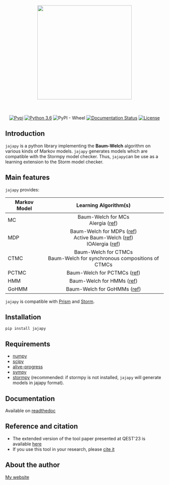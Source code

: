 <div align="center">
<h1>
<img src="https://raw.githubusercontent.com/Rapfff/jajapy/main/logo.png" width="300">
</h1><br>

[![Pypi](https://img.shields.io/pypi/v/jajapy)](https://pypi.org/project/jajapy/)
[![Python 3.6](https://img.shields.io/badge/python-3.6%2B-blue)](https://www.python.org/downloads/release/python-360/)
![PyPI - Wheel](https://img.shields.io/pypi/wheel/aalpy)
[![Documentation Status](https://readthedocs.org/projects/jajapy/badge/?version=latest)](https://jajapy.readthedocs.io/en/latest/?badge=latest)
[![License](https://img.shields.io/github/license/Rapfff/jajapy)](https://en.wikipedia.org/wiki/MIT_License)
</div>


## Introduction
`jajapy` is a python library implementing the **Baum-Welch** algorithm on various kinds of Markov models.
`jajapy` generates models which are compatible with the Stormpy model checker. Thus, `jajapy`can be use as a learning extension to the Storm model checker.


## Main features
`jajapy` provides:

<div align="center">
	
| Markov Model   |      Learning Algorithm(s) |
|-------|:-------------:|
| MC     | Baum-Welch for MCs <br /> Alergia ([ref](https://www.researchgate.net/publication/2543721_Learning_Stochastic_Regular_Grammars_by_Means_of_a_State_Merging_Method/stats)) |
| MDP    | Baum-Welch for MDPs ([ref](https://arxiv.org/abs/2110.03014))<br /> Active Baum-Welch ([ref](https://arxiv.org/abs/2110.03014))<br /> IOAlergia ([ref](https://link.springer.com/content/pdf/10.1007/s10994-016-5565-9.pdf))|
| CTMC   | Baum-Welch for CTMCs <br /> Baum-Welch for synchronous compositions of CTMCs|
| PCTMC  | Baum-Welch for PCTMCs ([ref](https://arxiv.org/abs/2302.08588))|
| HMM    | Baum-Welch for HMMs  ([ref](https://web.ece.ucsb.edu/Faculty/Rabiner/ece259/Reprints/tutorial%20on%20hmm%20and%20applications.pdf)) |
| GoHMM  | Baum-Welch for GoHMMs ([ref](http://www.inass.org/2020/2020022920.pdf)) |

</div>

`jajapy` is compatible with [Prism](http://www.prismmodelchecker.org/) and [Storm](https://www.stormchecker.org/).

## Installation
``pip install jajapy``

## Requirements
- [numpy](https://numpy.org/)
- [scipy](https://scipy.org/)
- [alive-progress](https://github.com/rsalmei/alive-progress) 
- [sympy](https://www.sympy.org/en/index.html)
- [stormpy](https://github.com/moves-rwth/stormpy) (recommended: if stormpy is not installed, `jajapy` will generate models in jajapy format).

## Documentation
Available on [readthedoc](https://jajapy.readthedocs.io/en/latest/?)

## Reference and citation
- The extended version of the tool paper presented at QEST'23 is available [here](https://rapfff.github.io/files/publications/Jajapy%20a%20learning%20library%20for%20stochastic%20models.pdf)
- If you use this tool in your research, please [cite it](https://dblp.org/rec/conf/qest/ReynouardIB23.html?view=bibtex)

## About the author
[My website](https://rapfff.github.io/)
